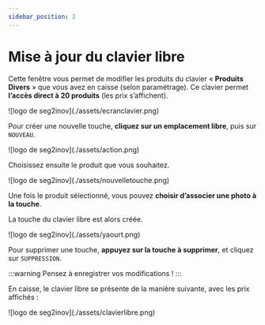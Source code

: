 ```yaml
---
sidebar_position: 2
---
```


# Mise à jour du clavier libre

Cette fenêtre vous permet de modifier les produits du clavier « **Produits Divers** » que vous avez en caisse (selon paramétrage). Ce clavier permet **l’accès direct à 20 produits** (les prix s’affichent). 

<div className="contenaireImg">
    ![logo de seg2inov](./assets/ecranclavier.png)
    </div>

Pour créer une nouvelle touche, **cliquez sur un emplacement libre**, puis sur ```NOUVEAU```. 

<div className="contenaireImg">
    ![logo de seg2inov](./assets/action.png)
    </div>

Choisissez ensuite le produit que vous souhaitez. 

<div className="contenaireImg">
    ![logo de seg2inov](./assets/nouvelletouche.png)
    </div>

Une fois le produit sélectionné, vous pouvez **choisir d’associer une photo à la touche**. 

La touche du clavier libre est alors créée. 

<div className="contenaireImg">
    ![logo de seg2inov](./assets/yaourt.png)
    </div>

Pour supprimer une touche, **appuyez sur la touche à supprimer**, et cliquez sur ```SUPPRESSION```. 

:::warning
Pensez à enregistrer vos modifications !
:::

En caisse, le clavier libre se présente de la manière suivante, avec les prix affichés :

<div className="contenaireImg">
    ![logo de seg2inov](./assets/clavierlibre.png)
    </div>